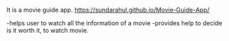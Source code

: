 It is a movie guide app.
https://sundarahul.github.io/Movie-Guide-App/

-helps user to watch all the information of a movie
-provides help to decide is it worth it, to watch movie.
